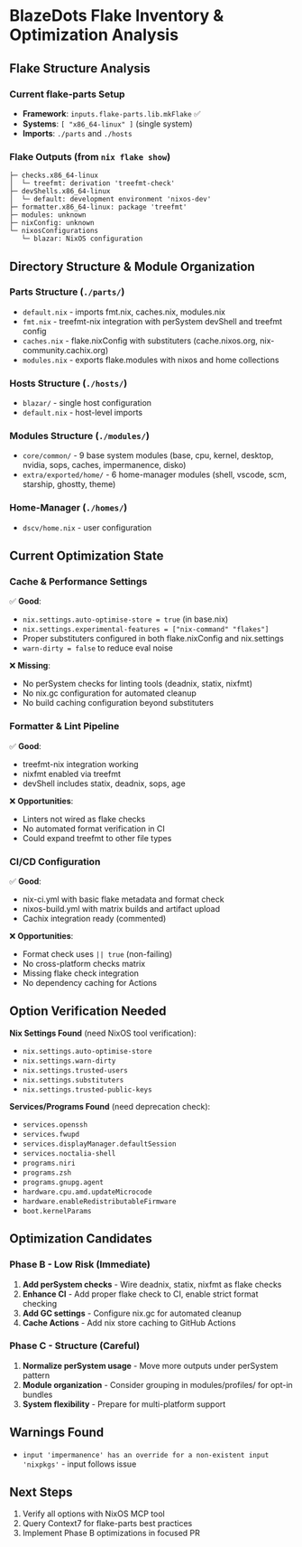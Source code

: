 # BlazeDots Flake Inventory & Optimization Analysis

## Flake Structure Analysis

### Current flake-parts Setup
- **Framework**: `inputs.flake-parts.lib.mkFlake` ✅
- **Systems**: `[ "x86_64-linux" ]` (single system)
- **Imports**: `./parts` and `./hosts`

### Flake Outputs (from `nix flake show`)
```
├─ checks.x86_64-linux
│  └─ treefmt: derivation 'treefmt-check'
├─ devShells.x86_64-linux  
│  └─ default: development environment 'nixos-dev'
├─ formatter.x86_64-linux: package 'treefmt'
├─ modules: unknown
├─ nixConfig: unknown  
└─ nixosConfigurations
   └─ blazar: NixOS configuration
```

## Directory Structure & Module Organization

### Parts Structure (`./parts/`)
- `default.nix` - imports fmt.nix, caches.nix, modules.nix
- `fmt.nix` - treefmt-nix integration with perSystem devShell and treefmt config
- `caches.nix` - flake.nixConfig with substituters (cache.nixos.org, nix-community.cachix.org)
- `modules.nix` - exports flake.modules with nixos and home collections

### Hosts Structure (`./hosts/`)
- `blazar/` - single host configuration
- `default.nix` - host-level imports

### Modules Structure (`./modules/`)
- `core/common/` - 9 base system modules (base, cpu, kernel, desktop, nvidia, sops, caches, impermanence, disko)
- `extra/exported/home/` - 6 home-manager modules (shell, vscode, scm, starship, ghostty, theme)

### Home-Manager (`./homes/`)
- `dscv/home.nix` - user configuration

## Current Optimization State

### Cache & Performance Settings
✅ **Good**: 
- `nix.settings.auto-optimise-store = true` (in base.nix)
- `nix.settings.experimental-features = ["nix-command" "flakes"]` 
- Proper substituters configured in both flake.nixConfig and nix.settings
- `warn-dirty = false` to reduce eval noise

❌ **Missing**:
- No perSystem checks for linting tools (deadnix, statix, nixfmt)
- No nix.gc configuration for automated cleanup
- No build caching configuration beyond substituters

### Formatter & Lint Pipeline  
✅ **Good**:
- treefmt-nix integration working
- nixfmt enabled via treefmt
- devShell includes statix, deadnix, sops, age

❌ **Opportunities**:
- Linters not wired as flake checks 
- No automated format verification in CI
- Could expand treefmt to other file types

### CI/CD Configuration
✅ **Good**:
- nix-ci.yml with basic flake metadata and format check
- nixos-build.yml with matrix builds and artifact upload
- Cachix integration ready (commented)

❌ **Opportunities**:
- Format check uses `|| true` (non-failing)
- No cross-platform checks matrix
- Missing flake check integration
- No dependency caching for Actions

## Option Verification Needed

**Nix Settings Found** (need NixOS tool verification):
- `nix.settings.auto-optimise-store`
- `nix.settings.warn-dirty`
- `nix.settings.trusted-users`
- `nix.settings.substituters`
- `nix.settings.trusted-public-keys`

**Services/Programs Found** (need deprecation check):
- `services.openssh`
- `services.fwupd`  
- `services.displayManager.defaultSession`
- `services.noctalia-shell`
- `programs.niri`
- `programs.zsh`
- `programs.gnupg.agent`
- `hardware.cpu.amd.updateMicrocode`
- `hardware.enableRedistributableFirmware`
- `boot.kernelParams`

## Optimization Candidates

### Phase B - Low Risk (Immediate)
1. **Add perSystem checks** - Wire deadnix, statix, nixfmt as flake checks
2. **Enhance CI** - Add proper flake check to CI, enable strict format checking  
3. **Add GC settings** - Configure nix.gc for automated cleanup
4. **Cache Actions** - Add nix store caching to GitHub Actions

### Phase C - Structure (Careful)
1. **Normalize perSystem usage** - Move more outputs under perSystem pattern
2. **Module organization** - Consider grouping in modules/profiles/ for opt-in bundles
3. **System flexibility** - Prepare for multi-platform support

## Warnings Found
- `input 'impermanence' has an override for a non-existent input 'nixpkgs'` - input follows issue

## Next Steps
1. Verify all options with NixOS MCP tool
2. Query Context7 for flake-parts best practices
3. Implement Phase B optimizations in focused PR